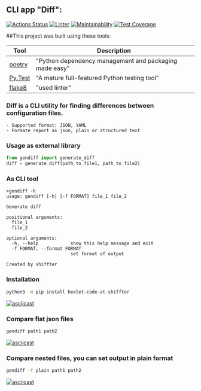 ## CLI app "Diff":


[![Actions Status](https://github.com/shiffter/python-project-lvl2/workflows/hexlet-check/badge.svg)](https://github.com/shiffter/python-project-lvl2/actions)
[![Linter](https://github.com/shiffter/python-project-lvl2/actions/workflows/linter_test.yml/badge.svg?event=push)](https://github.com/shiffter/python-project-lvl2/actions/workflows/linter_test.yml)
[![Maintainability](https://api.codeclimate.com/v1/badges/e7cfe31a172845184a57/maintainability)](https://codeclimate.com/github/shiffter/python-project-lvl2/maintainability)
[![Test Coverage](https://api.codeclimate.com/v1/badges/e7cfe31a172845184a57/test_coverage)](https://codeclimate.com/github/shiffter/python-project-lvl2/test_coverage)


##This project was built using these tools:


| Tool                                        | Description                                            |
|---------------------------------------------|--------------------------------------------------------|
| [poetry](https://poetry.eustace.io/)        | "Python dependency management and packaging made easy" |
| [Py.Test](https://pytest.org)               | "A mature full-featured Python testing tool"           |
| [flake8](https://github.com/PyCQA/flake8) | "used linter"                                          |


### Diff is a CLI utility for finding differences between configuration files.
    - Supported format: JSON, YAML
    - Formate report as json, plain or structured text


### Usage as external library
```python
from gendiff import generate_diff
diff = generate_diff(path_to_file1, path_to_file2)
```


### As CLI tool
```
>gendiff -h
usage: gendiff [-h] [-f FORMAT] file_1 file_2

Generate diff

positional arguments:
  file_1
  file_2

optional arguments:
  -h, --help            show this help message and exit
  -f FORMAT, --format FORMAT
                        set format of output

Created by shiffter
```


### Installation
```bash
python3 -m pip install hexlet-code-at-shiffter
```
[![asciicast](https://asciinema.org/a/477793.svg)](https://asciinema.org/a/477793)


### Compare flat json files
```bash
gendiff path1 path2
```
[![asciicast](https://asciinema.org/a/477795.svg)](https://asciinema.org/a/477795)


### Compare nested files, you can set output in plain format
```bash
gendiff -f plain path1 path2
```
[![asciicast](https://asciinema.org/a/477800.svg)](https://asciinema.org/a/477800)